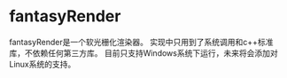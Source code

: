 # fantasyRender

fantasyRender是一个软光栅化渲染器。
实现中只用到了系统调用和c++标准库，不依赖任何第三方库。
目前只支持Windows系统下运行，未来将会添加对Linux系统的支持。
